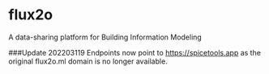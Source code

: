# flux2o
A data-sharing platform for Building Information Modeling

###Update 202203119
Endpoints now point to https://spicetools.app as the original flux2o.ml domain is no longer available.
